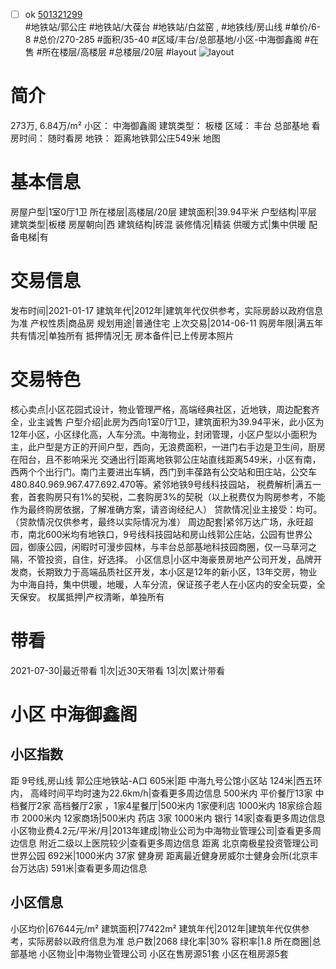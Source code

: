 - [ ] ok [501321299](https://bj.5i5j.com/ershoufang/501321299.html)  
 #地铁站/郭公庄 #地铁站/大葆台 #地铁站/白盆窑 ,  #地铁线/房山线
#单价/6-8 #总价/270-285 #面积/35-40   #区域/丰台/总部基地/小区-中海御鑫阁 #在售 #所在楼层/高楼层 #总楼层/20层 #layout 
![layout](http://image2a.5i5j.com/bdir/layout/7ae7d0f3b0c142f4892b0e95d56539a5.jpg_P5.jpg) 
# 简介 
 273万,  6.84万/m² 
小区： 中海御鑫阁
建筑类型： 板楼
区域： 丰台 总部基地
看房时间： 随时看房
地铁： 距离地铁郭公庄549米 地图
# 基本信息 
 房屋户型|1室0厅1卫
所在楼层|高楼层/20层
建筑面积|39.94平米
户型结构|平层
建筑类型|板楼
房屋朝向|西
建筑结构|砖混
装修情况|精装
供暖方式|集中供暖
配备电梯|有
# 交易信息 
 发布时间|2021-01-17
建筑年代|2012年|建筑年代仅供参考，实际房龄以政府信息为准
产权性质|商品房
规划用途|普通住宅
上次交易|2014-06-11
购房年限|满五年
共有情况|单独所有
抵押情况|无
房本备件|已上传房本照片
# 交易特色 
 核心卖点|小区花园式设计，物业管理严格，高端经典社区，近地铁，周边配套齐全，业主诚售
户型介绍|此房为西向1室0厅1卫，建筑面积为39.94平米，此小区为12年小区，小区绿化高，人车分流。中海物业，封闭管理，小区户型以小面积为主，此户型是方正的开间户型，西向，无浪费面积，一进门右手边是卫生间，厨房在阳台，且不影响采光
交通出行|距离地铁郭公庄站直线距离549米，小区有南，西两个个出行门。南门主要进出车辆，西门到丰葆路有公交站和田庄站，公交车 480.840.969.967.477.692.470等。紧邻地铁9号线科技园站，
税费解析|满五一套，首套购房只有1%的契税，二套购房3%的契税（以上税费仅为购房参考，不能作为最终购房依据，了解准确方案，请咨询经纪人）
贷款情况|业主接受：均可。（贷款情况仅供参考，最终以实际情况为准）
周边配套|紧邻万达广场，永旺超市，南北600米均有地铁口，9号线科技园站和房山线郭公庄站，公园有世界公园，御康公园，闲暇时可漫步园林，与丰台总部基地科技园商圈，仅一马草河之隔，不管投资，自住，好选择。
小区信息|小区中海豪景房地产公司开发，品牌开发商，长期致力于高端品质社区开发，本小区是12年的新小区，13年交房，物业为中海自持，集中供暖，地暖，人车分流，保证孩子老人在小区内的安全玩耍，全天保安。
权属抵押|产权清晰，单独所有
# 带看 
 2021-07-30|最近带看	 1|次|近30天带看	 13|次|累计带看
# 小区 中海御鑫阁
## 小区指数 
 距 9号线,房山线 郭公庄地铁站-A口 605米|距 中海九号公馆小区站 124米|西五环内， 高峰时间平均时速为22.6km/h|查看更多周边信息
500米内 平价餐厅13家
中档餐厅2家
高档餐厅2家 ，1家4星餐厅|500米内 1家便利店
1000米内 18家综合超市
2000米内 12家商场|500米内 药店 3家
1000米内 银行 14家|查看更多周边信息
小区物业费4.2元/平米/月|2013年建成|物业公司为中海物业管理公司|查看更多周边信息
附近二级以上医院较少|查看更多周边信息
距离 北京南极星投资管理公司世界公园 692米|1000米内 37家 健身房
距离最近健身房威尔士健身会所(北京丰台万达店) 591米|查看更多周边信息
## 小区信息 
 小区均价|67644元/m²
建筑面积|77422m²
建筑年代|2012年|建筑年代仅供参考，实际房龄以政府信息为准
总户数|2068
绿化率|30%
容积率|1.8
所在商圈|总部基地
小区物业|中海物业管理公司
小区在售房源51套
小区在租房源5套
